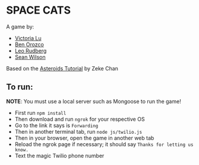 # SPACE CATS
A game by:
* [Victoria Lu](https://github.com/torialulu)
* [Ben Orozco](https://github.com/bexoro)
* [Leo Rudberg](https://github.com/LOZORD)
* [Sean Wilson](https://github.com/spwilson2)

Based on the [Asteroids Tutorial](http://www.zekechan.net/asteroids-html5-game-tutorial-1/) by Zeke Chan

## To run:

__NOTE__: You must use a local server such as Mongoose to run the game!

* First run `npm install`
* Then download and run `ngrok` for your respective OS
* Go to the link it says is `Forwarding`
* Then in another terminal tab, run `node js/twilio.js`
* Then in your browser, open the game in another web tab
* Reload the ngrok page if necessary; it should say `Thanks for letting us know.`
* Text the magic Twilio phone number
